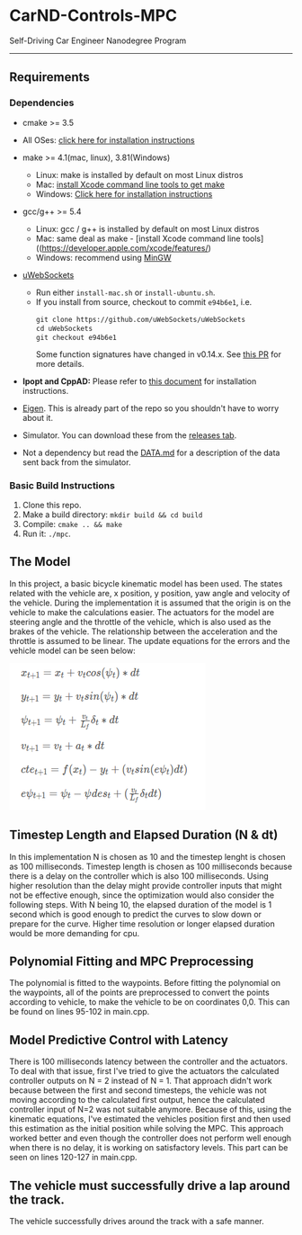 # CarND-Controls-MPC
Self-Driving Car Engineer Nanodegree Program

[image1]: ./docs/equations.png "Result with 100 particles"

---
## Requirements
### Dependencies

* cmake >= 3.5
 * All OSes: [click here for installation instructions](https://cmake.org/install/)
* make >= 4.1(mac, linux), 3.81(Windows)
  * Linux: make is installed by default on most Linux distros
  * Mac: [install Xcode command line tools to get make](https://developer.apple.com/xcode/features/)
  * Windows: [Click here for installation instructions](http://gnuwin32.sourceforge.net/packages/make.htm)
* gcc/g++ >= 5.4
  * Linux: gcc / g++ is installed by default on most Linux distros
  * Mac: same deal as make - [install Xcode command line tools]((https://developer.apple.com/xcode/features/)
  * Windows: recommend using [MinGW](http://www.mingw.org/)
* [uWebSockets](https://github.com/uWebSockets/uWebSockets)
  * Run either `install-mac.sh` or `install-ubuntu.sh`.
  * If you install from source, checkout to commit `e94b6e1`, i.e.
    ```
    git clone https://github.com/uWebSockets/uWebSockets
    cd uWebSockets
    git checkout e94b6e1
    ```
    Some function signatures have changed in v0.14.x. See [this PR](https://github.com/udacity/CarND-MPC-Project/pull/3) for more details.

* **Ipopt and CppAD:** Please refer to [this document](https://github.com/udacity/CarND-MPC-Project/blob/master/install_Ipopt_CppAD.md) for installation instructions.
* [Eigen](http://eigen.tuxfamily.org/index.php?title=Main_Page). This is already part of the repo so you shouldn't have to worry about it.
* Simulator. You can download these from the [releases tab](https://github.com/udacity/self-driving-car-sim/releases).
* Not a dependency but read the [DATA.md](./DATA.md) for a description of the data sent back from the simulator.


### Basic Build Instructions

1. Clone this repo.
2. Make a build directory: `mkdir build && cd build`
3. Compile: `cmake .. && make`
4. Run it: `./mpc`.

## The Model
In this project, a basic bicycle kinematic model has been used. The states related with the vehicle are, x position, y position, yaw angle and velocity of the vehicle. During the implementation it is assumed that the origin is on the vehicle to make the calculations easier. The actuators for the model are steering angle and the throttle of the vehicle, which is also used as the brakes of the vehicle. The relationship between the acceleration and the throttle is assumed to be linear. The update equations for the errors and the vehicle model can be seen below:

![alt text][image1]

## Timestep Length and Elapsed Duration (N & dt)
In this implementation N is chosen as 10 and the timestep lenght is chosen as 100 milliseconds. Timestep length is chosen as 100 milliseconds because there is a delay on the controller which is also 100 milliseconds. Using higher resolution than the delay might provide controller inputs that might not be effective enough, since the optimization would also consider the following steps. With N being 10, the elapsed duration of the model is 1 second which is good enough to predict the curves to slow down or prepare for the curve. Higher time resolution or longer elapsed duration would be more demanding for cpu. 

## Polynomial Fitting and MPC Preprocessing
The polynomial is fitted to the waypoints. Before fitting the polynomial on the waypoints, all of the points are preprocessed to convert the points according to vehicle, to make the vehicle to be on coordinates 0,0. This can be found on lines 95-102 in main.cpp.

## Model Predictive Control with Latency
There is 100 milliseconds latency between the controller and the actuators. To deal with that issue, first I've tried to give the actuators the calculated controller outputs on N = 2 instead of N = 1. That approach didn't work because between the first and second timesteps, the vehicle was not moving according to the calculated first output, hence the calculated controller input of N=2 was not suitable anymore. Because of this, using the kinematic equations, I've estimated the vehicles position first and then used this estimation as the initial position while solving the MPC. This approach worked better and even though the controller does not perform well enough when there is no delay, it is working on satisfactory levels. This part can be seen on lines 120-127 in main.cpp.

## The vehicle must successfully drive a lap around the track.
The vehicle successfully drives around the track with a safe manner. 
